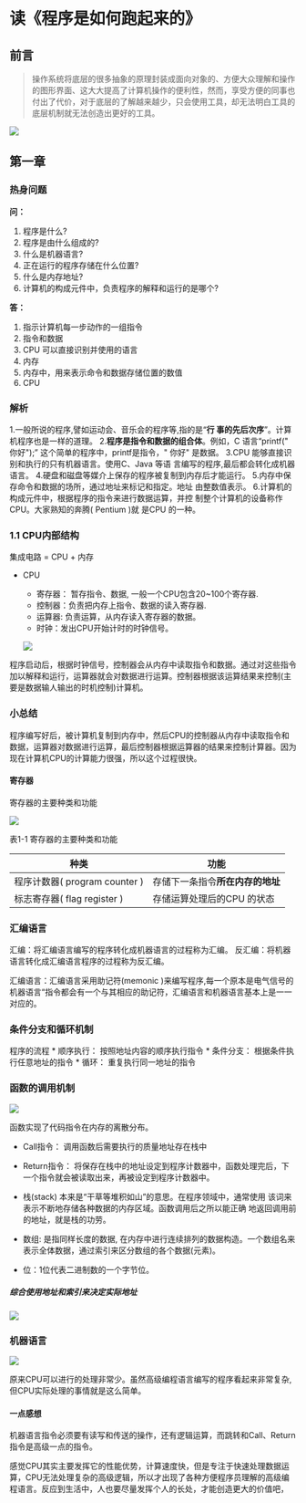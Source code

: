 # 读《程序是如何跑起来的》

## 前言

> 操作系统将底层的很多抽象的原理封装成面向对象的、方便大众理解和操作的图形界面、这大大提高了计算机操作的便利性，然而，享受方便的同事也付出了代价，对于底层的了解越来越少，只会使用工具，却无法明白工具的底层机制就无法创造出更好的工具。

![](http://oc98nass3.bkt.clouddn.com/15224759438544.jpg)

## 第一章

### 热身问题

**问：**
1. 程序是什么?
2. 程序是由什么组成的?
3. 什么是机器语言?
4. 正在运行的程序存储在什么位置?
5. 什么是内存地址?
6. 计算机的构成元件中，负责程序的解释和运行的是哪个?

**答：**
1. 指示计算机每一步动作的一组指令
2. 指令和数据
3. CPU 可以直接识别并使用的语言
4. 内存
5. 内存中，用来表示命令和数据存储位置的数值
6. CPU

### 解析

1.一般所说的程序,譬如运动会、音乐会的程序等,指的是“**行
事的先后次序**”。计算机程序也是一样的道理。
2.**程序是指令和数据的组合体**。例如，C 语言“printf(" 你好");”
这个简单的程序中，printf是指令，" 你好" 是数据。
3.CPU 能够直接识别和执行的只有机器语言。使用C、Java 等语
言编写的程序,最后都会转化成机器语言。
4.硬盘和磁盘等媒介上保存的程序被复制到内存后才能运行。
5.内存中保存命令和数据的场所，通过地址来标记和指定。地址
由整数值表示。
6.计算机的构成元件中，根据程序的指令来进行数据运算，并控
制整个计算机的设备称作CPU。大家熟知的奔腾( Pentium )就
是CPU 的一种。

### 1.1 CPU内部结构

集成电路 = CPU + 内存

- CPU
   * 寄存器： 暂存指令、数据, 一般一个CPU包含20~100个寄存器.
   * 控制器：负责把内存上指令、数据的读入寄存器. 
   * 运算器: 负责运算，从内存读入寄存器的数据。
   * 时钟：发出CPU开始计时的时钟信号。

   ![](http://oc98nass3.bkt.clouddn.com/15224054624584.jpg)

程序启动后，根据时钟信号，控制器会从内存中读取指令和数据。通过对这些指令加以解释和运行，运算器就会对数据进行运算。控制器根据该运算结果来控制(主要是数据输人输出的时机控制)计算机。

### 小总结

程序编写好后，被计算机复制到内存中，然后CPU的控制器从内存中读取指令和数据，运算器对数据进行运算，最后控制器根据运算器的结果来控制计算器。因为现在计算机CPU的计算能力很强，所以这个过程很快。

#### 寄存器

寄存器的主要种类和功能

![](http://oc98nass3.bkt.clouddn.com/15224080423914.jpg)

表1-1 寄存器的主要种类和功能

| 种类  | 功能 |
| --- | --- | 
| 程序计数器( program counter ) |  存储下一条指令**所在内存的地址** |
| 标志寄存器( flag register ) |   存储运算处理后的CPU 的状态 | 

### 汇编语言

汇编：将汇编语言编写的程序转化成机器语言的过程称为汇编。
反汇编：将机器语言转化成汇编语言程序的过程称为反汇编。

汇编语言：汇编语言采用助记符(memonic )来编写程序,每一个原本是电气信号的机器语言“指令都会有一个与其相应的助记符，汇编语言和机器语言基本上是一一对应的。

### 条件分支和循环机制

程序的流程
    * 顺序执行： 按照地址内容的顺序执行指令
    * 条件分支： 根据条件执行任意地址的指令
    * 循环：        重复执行同一地址的指令

### 函数的调用机制

![](http://oc98nass3.bkt.clouddn.com/15224745656067.jpg)

函数实现了代码指令在内存的离散分布。

* Call指令：     调用函数后需要执行的质量地址存在栈中
* Return指令： 将保存在栈中的地址设定到程序计数器中，函数处理完后，下一个指令就会被读取出来，再被设定到程序计数器中。

* 栈(stack) 本来是“干草等堆积如山”的意思。在程序领域中，通常使用
该词来表示不断地存储各种数据的内存区域。函数调用后之所以能正确
地返回调用前的地址，就是栈的功劳。
* 数组: 是指同样长度的数据, 在内存中进行连续排列的数据构造。一个数组名来表示全体数据，通过索引来区分数组的各个数据(元素)。
* 位：1位代表二进制数的一个字节位。

##### 综合使用地址和索引来决定实际地址

![](http://oc98nass3.bkt.clouddn.com/15224757633327.jpg)

### 机器语言

![](http://oc98nass3.bkt.clouddn.com/15224760366460.jpg)

原来CPU可以进行的处理非常少。虽然高级编程语言编写的程序看起来非常复杂,但CPU实际处理的事情就是这么简单。

#### 一点感想

机器语言指令必须要有读写和传送的操作，还有逻辑运算，而跳转和Call、Return指令是高级一点的指令。

感觉CPU其实主要发挥它的性能优势，计算速度快，但是专注于快速处理数据运算，CPU无法处理复杂的高级逻辑，所以才出现了各种方便程序员理解的高级编程语言。反应到生活中，人也要尽量发挥个人的长处，才能创造更大的价值吧，


